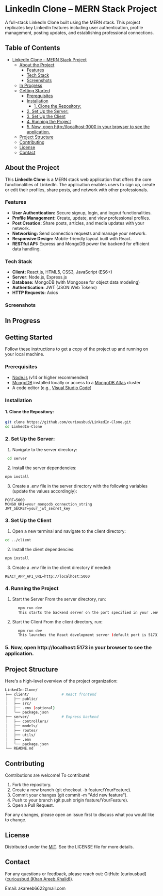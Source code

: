 # LinkedIn Clone – MERN Stack Project

A full-stack LinkedIn Clone built using the MERN stack. This project replicates key LinkedIn features including user authentication, profile management, posting updates, and establishing professional connections.

## Table of Contents

- [LinkedIn Clone – MERN Stack Project](#linkedin-clone--mern-stack-project)
  - [About the Project](#about-the-project)
    - [Features](#features)
    - [Tech Stack](#tech-stack)
    - [Screenshots](#screenshots)
  - [In Progress](#in-progress)
  - [Getting Started](#getting-started)
    - [Prerequisites](#prerequisites)
    - [Installation](#installation)
      - [1. Clone the Repository:](#1-clone-the-repository)
    - [2. Set Up the Server:](#2-set-up-the-server)
    - [3. Set Up the Client](#3-set-up-the-client)
    - [4. Running the Project](#4-running-the-project)
    - [5. Now, open http://localhost:3000 in your browser to see the application.](#5-now-open-httplocalhost3000-in-your-browser-to-see-the-application)
  - [Project Structure](#project-structure)
  - [Contributing](#contributing)
  - [License](#license)
  - [Contact](#contact)


## About the Project

This **LinkedIn Clone** is a MERN stack web application that offers the core functionalities of LinkedIn. The application enables users to sign up, create or edit their profiles, share posts, and network with other professionals.

### Features

- **User Authentication:** Secure signup, login, and logout functionalities.
- **Profile Management:** Create, update, and view professional profiles.
- **Post Creation:** Share posts, articles, and media updates with your network.
- **Networking:** Send connection requests and manage your network.
- **Responsive Design:** Mobile-friendly layout built with React.
- **RESTful API:** Express and MongoDB power the backend for efficient data handling.

### Tech Stack

- **Client:** React.js, HTML5, CSS3, JavaScript (ES6+)
- **Server:** Node.js, Express.js
- **Database:** MongoDB (with Mongoose for object data modeling)
- **Authentication:** JWT (JSON Web Tokens)
- **HTTP Requests:** Axios

### Screenshots

## In Progress


## Getting Started

Follow these instructions to get a copy of the project up and running on your local machine.

### Prerequisites

- [Node.js](https://nodejs.org/en/download/) (v14 or higher recommended)
- [MongoDB](https://www.mongodb.com/try/download/community) installed locally or access to a [MongoDB Atlas](https://www.mongodb.com/cloud/atlas) cluster
- A code editor (e.g., [Visual Studio Code](https://code.visualstudio.com/))

### Installation

#### 1. Clone the Repository:

```bash
git clone https://github.com/curiousbud/LinkedIn-Clone.git
cd LinkedIn-Clone
```

### 2. Set Up the Server:
  1. Navigate to the server directory:
 ```bash
  cd server
```

  2. Install the server dependencies:
  ```bash
  npm install
  ```
  
 3.  Create a .env file in the server directory with the following variables (update the values accordingly):
  ```env
  PORT=5000
  MONGO_URI=your_mongodb_connection_string
  JWT_SECRET=your_jwt_secret_key
  ```
  
### 3. Set Up the Client
  1. Open a new terminal and navigate to the client directory:
  ```bash
  cd ../client
  ```
  
  2. Install the client dependencies:
  ```bash
  npm install
  ```
  
  3. Create a .env file in the client directory if needed:
  ```env
  REACT_APP_API_URL=http://localhost:5000
  ```
### 4. Running the Project
  1. Start the Server
    From the server directory, run:
```bash
      npm run dev
      This starts the backend server on the port specified in your .env file (default is 5000).
```

  2. Start the Client
    From the client directory, run:
```bash
      npm run dev
      This launches the React development server (default port is 5173).
```

### 5. Now, open http://localhost:5173 in your browser to see the application.

## Project Structure
  Here's a high-level overview of the project organization:

  ```bash
  LinkedIn-Clone/
  ├── client/               # React frontend
  │   ├── public/
  │   ├── src/
  │   ├── .env (optional)
  │   └── package.json
  ├── server/               # Express backend
  │   ├── controllers/
  │   ├── models/
  │   ├── routes/
  │   ├── utils/
  │   ├── .env
  │   └── package.json
  └── README.md
  ```
## Contributing
Contributions are welcome! To contribute!:
  1. Fork the repository.
  2. Create a new branch (git checkout -b feature/YourFeature).
  3. Commit your changes (git commit -m "Add new feature").
  4. Push to your branch (git push origin feature/YourFeature).
  5. Open a Pull Request.

For any changes, please open an issue first to discuss what you would like to change.

## License
Distributed under the [MIT](LICENSE). See the LICENSE file for more details.

## Contact
For any questions or feedback, please reach out:
GitHub: [curiousbud]([curiousbud (Khan Areeb Khalid)](https://github.com/curiousbud)).

Email: akareeb6622gmail.com


